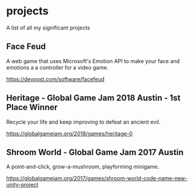 # projects
A list of all my significant projects

## Face Feud
A web game that uses Microsoft's Emotion API to make your face and emotions a a controller for a video game.

https://devpost.com/software/facefeud

## Heritage - Global Game Jam 2018 Austin - 1st Place Winner
Recycle your life and keep improving to defeat an ancient evil.

https://globalgamejam.org/2018/games/heritage-0

## Shroom World - Global Game Jam 2017 Austin
A point-and-click, grow-a-mushroom, playforming minigame.

https://globalgamejam.org/2017/games/shroom-world-code-name-new-unity-project
